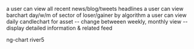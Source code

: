 a user can view all recent news/blog/tweets headlines
a user can view barchart day/w/m of sector of loser/gainer by algorithm
a user can view daily candlechart for asset
-- change betweeen weekly, monthly view
-- display detailed information & related feed


ng-chart
river5
